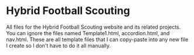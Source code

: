 # Hybrid Football Scouting
 All files for the Hybrid Football Scouting website and its related projects. You can ignore the files named Template1.html, accordion.html, and nav.html. These are all template files that I can copy-paste into any new file I create so I don't have to do it all manually. 
